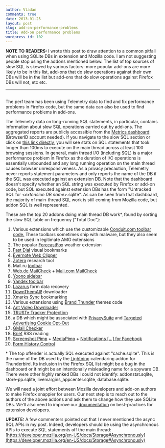 ```yaml
---
author: Vladan
comments: true
date: 2013-01-25
layout: post
slug: add-on-performance-problems
title: Add-on performance problems
wordpress_id: 102
---
```

<span class="emphasize">**NOTE TO READERS:**</span> I wrote this post to draw attention to a common pitfall when using SQLite DBs in extension and Mozilla code. I am not suggesting people stop using the addons mentioned below. The list of top sources of slow SQL is skewed by various factors: more popular add-ons are more likely to be in this list, add-ons that do slow operations against their own DBs will be in the list but add-ons that do slow operations against Firefox DBs will not, etc etc.

* * *
<br/>
The perf team has been using Telemetry data to find and fix performance problems in Firefox code, but the same data can also be used to find performance problems in add-ons.

The Telemetry data on long-running SQL statements, in particular, contains information about slow SQL operations carried out by add-ons. The aggregated reports are publicly accessible from the [Metrics dashboard](https://metrics.mozilla.com/)  (BrowserID account needed). If you navigate to the slow SQL section or click on [this link directly](http://tinyurl.com/bzwvv97), you will see stats on SQL statements that took longer than 100ms to execute on the main thread across at least 100 browsing sessions. In general, main thread I/O (including SQL) is a major performance problem in Firefox as the duration of I/O operations is essentially unbounded and any long running operation on the main thread causes browser unresponsiveness. As a privacy precaution, Telemetry never reports statement parameters and only reports the name of the DB if the SQL was executed against an extension DB. Note that the dashboard doesn't specify whether an SQL string was executed by Firefox or add-on code, but SQL executed against extension DBs has the form "Untracked SQL for \<_extension DB name_\>.sqlite". As can be seen from that dashboard, the majority of main-thread SQL work is still coming from Mozilla code, but addon SQL is well represented.

These are the top 20 addons doing main thread DB work*, found by sorting the slow SQL table on frequency ("Total Doc"):

1. Various extensions which use the customizable [Conduit.com toolbar code.](http://toolbar.conduit.com/) These toolbars sometimes ship with malware, but they also seem to be used in legitimate AMO extensions
2. The popular [ForecastFox](https://addons.mozilla.org/en-us/firefox/addon/forecastfox-weather/) weather extension
3. [Fast Dial](https://addons.mozilla.org/en-US/firefox/addon/fast-dial-5721/) visual bookmarks
4. [Evernote Web Clipper](https://addons.mozilla.org/en-us/firefox/addon/evernote-web-clipper/)
5. [Zotero](https://addons.mozilla.org/en-us/firefox/addon/zotero/) research tool
6. Mail.ru [toolbar](http://sputnik.mail.ru/)
7. [Web.de MailCheck](https://addons.mozilla.org/en-us/firefox/addon/webde-mailcheck/) + [Mail.com MailCheck](https://addons.mozilla.org/en-US/firefox/addon/mailcom-mailcheck/)
8. [Yoono sidebar](https://addons.mozilla.org/en-US/firefox/addon/yoono-twitter-facebook-linkedi/)
9. [Yandex toolbar](https://addons.mozilla.org/en-US/firefox/addon/yandexbar/)
10. [Lazarus](https://addons.mozilla.org/en-us/firefox/addon/lazarus-form-recovery/) form data recovery
11. [DownThemAll!](https://addons.mozilla.org/en-US/firefox/addon/downthemall/) downloader
12. [Xmarks Sync](https://addons.mozilla.org/en-us/firefox/addon/xmarks-sync/) bookmarking
13. Various extensions using [Brand Thunder](http://brandthunder.com/) themes code
14. [Ant Video Downloader](https://addons.mozilla.org/en-us/firefox/addon/video-downloader-player/)
15. [TRUSTe Tracker Protection](https://addons.mozilla.org/EN-US/firefox/addon/truste-tracker-protection/)
16. a DB which might be associated with [PrivacySuite](https://addons.mozilla.org/en-us/firefox/addon/privacysuite/) and [Targeted Advertising Cookie Opt-Out](https://addons.mozilla.org/en-US/firefox/addon/targeted-advertising-cookie-op/)
17. [GMail Checker](https://addons.mozilla.org/en-us/firefox/addon/gmail-checker/)
18. [Brief](https://addons.mozilla.org/en-us/firefox/addon/brief/) RSS reading
19. [Screenshot Pimp](https://addons.mozilla.org/en-US/firefox/addon/screenshot-pimp-screengrab-scr/) + [MediaPimp](https://addons.mozilla.org/en-US/firefox/addon/mediapimp-internet-radio-save-/) + [Notifications [...] for Facebook](https://addons.mozilla.org/en-US/firefox/addon/facebook-friend-request-notifi/)
20. [Form History Control](https://addons.mozilla.org/en-us/firefox/addon/form-history-control/)

\* The top offender is actually SQL executed against "cache.sqlite". This is the name of the DB used by the [Lightning](https://addons.mozilla.org/en-US/thunderbird/addon/lightning/) calendaring addon for Thunderbird. Its inclusion in the Firefox SQL list might be a bug in the dashboard or it might be an intentionally misleading name for a spyware DB. There were other highly ranked DBs I could not identify: addonstat.sqlite, store-pp.sqlite, livemargins_appcenter.sqlite, database.sqlite.

We will need a joint effort between Mozilla developers and add-on authors to make Firefox snappier for users. Our next step is to reach out to the authors of the above addons and ask them to change how they use SQLite DBs. We'll also need to improve our [documentation](https://developer.mozilla.org/en-US/docs/Extensions/Performance_best_practices_in_extensions) on best-practices for extension developers.

<span class="emphasize">**UPDATE:**</span> A few commenters pointed out that I never mentioned the async SQL APIs in my post. Indeed, developers should be using the asynchronous APIs to execute SQL statements off the main thread: [https://developer.mozilla.org/en-US/docs/Storage#Asynchronously](https://developer.mozilla.org/en-US/docs/Storage#Asynchronously)
